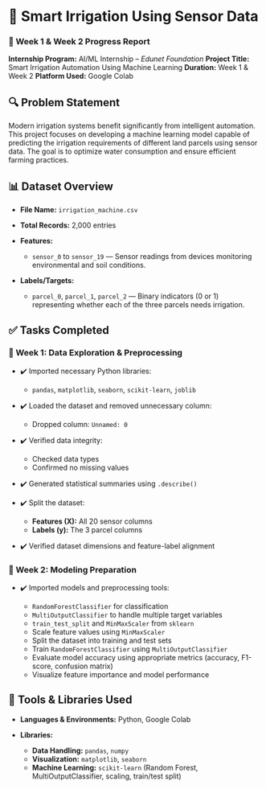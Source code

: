 # 🌿 Smart Irrigation Using Sensor Data

### 📅 Week 1 & Week 2 Progress Report

**Internship Program:** AI/ML Internship – *Edunet Foundation*
**Project Title:** Smart Irrigation Automation Using Machine Learning
**Duration:** Week 1 & Week 2
**Platform Used:** Google Colab

## 🔍 Problem Statement

Modern irrigation systems benefit significantly from intelligent automation. This project focuses on developing a machine learning model capable of predicting the irrigation requirements of different land parcels using sensor data. The goal is to optimize water consumption and ensure efficient farming practices.

## 📊 Dataset Overview

* **File Name:** `irrigation_machine.csv`
* **Total Records:** 2,000 entries
* **Features:**

  * `sensor_0` to `sensor_19` — Sensor readings from devices monitoring environmental and soil conditions.
* **Labels/Targets:**

  * `parcel_0`, `parcel_1`, `parcel_2` — Binary indicators (0 or 1) representing whether each of the three parcels needs irrigation.


## ✅ Tasks Completed

### 📅 Week 1: Data Exploration & Preprocessing

* ✔️ Imported necessary Python libraries:

  * `pandas`, `matplotlib`, `seaborn`, `scikit-learn`, `joblib`
* ✔️ Loaded the dataset and removed unnecessary column:

  * Dropped column: `Unnamed: 0`
* ✔️ Verified data integrity:

  * Checked data types
  * Confirmed no missing values
* ✔️ Generated statistical summaries using `.describe()`
* ✔️ Split the dataset:

  * **Features (X):** All 20 sensor columns
  * **Labels (y):** The 3 parcel columns
* ✔️ Verified dataset dimensions and feature-label alignment


### 📅 Week 2: Modeling Preparation

* ✔️ Imported models and preprocessing tools:

  * `RandomForestClassifier` for classification
  * `MultiOutputClassifier` to handle multiple target variables
  * `train_test_split` and `MinMaxScaler` from `sklearn`
  * Scale feature values using `MinMaxScaler`
  * Split the dataset into training and test sets
  * Train `RandomForestClassifier` using `MultiOutputClassifier`
  * Evaluate model accuracy using appropriate metrics (accuracy, F1-score, confusion matrix)
  * Visualize feature importance and model performance


## 🧠 Tools & Libraries Used

* **Languages & Environments:** Python, Google Colab
* **Libraries:**

  * **Data Handling:** `pandas`, `numpy`
  * **Visualization:** `matplotlib`, `seaborn`
  * **Machine Learning:** `scikit-learn` (Random Forest, MultiOutputClassifier, scaling, train/test split)
